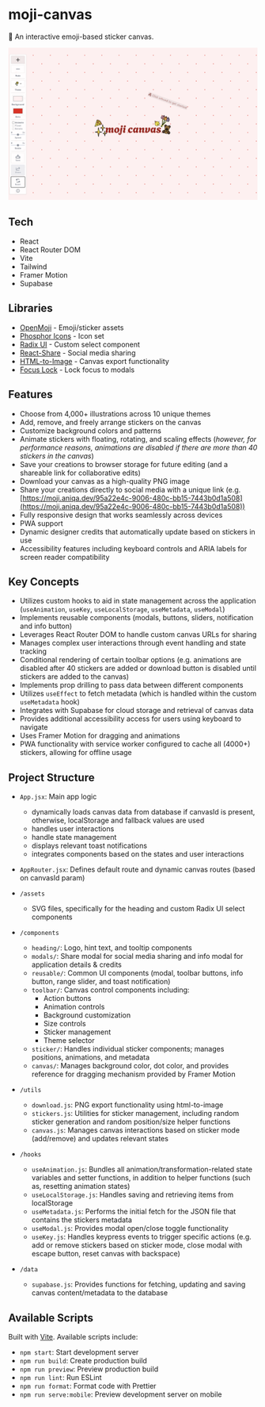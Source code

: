 # moji-canvas

🎨 An interactive emoji-based sticker canvas.

<a href="https://moji.aniqa.dev"><img src="/public/og-img.png" alt="Moji Canvas Demo" /></a>

## Tech

- React
- React Router DOM
- Vite
- Tailwind
- Framer Motion
- Supabase

## Libraries

- [OpenMoji](https://openmoji.org/) - Emoji/sticker assets
- [Phosphor Icons](https://phosphoricons.com/) - Icon set
- [Radix UI](https://www.radix-ui.com/) - Custom select component
- [React-Share](https://github.com/nygardk/react-share) - Social media sharing
- [HTML-to-Image](https://github.com/bubkoo/html-to-image) - Canvas export functionality
- [Focus Lock](https://www.npmjs.com/package/react-focus-lock) - Lock focus to modals

## Features

- Choose from 4,000+ illustrations across 10 unique themes
- Add, remove, and freely arrange stickers on the canvas
- Customize background colors and patterns
- Animate stickers with floating, rotating, and scaling effects (_however, for performance reasons, animations are disabled if there are more than 40 stickers in the canvas_)
- Save your creations to browser storage for future editing (and a shareable link for collaborative edits)
- Download your canvas as a high-quality PNG image
- Share your creations directly to social media with a unique link (e.g. [https://moji.aniqa.dev/95a22e4c-9006-480c-bb15-7443b0d1a508](https://moji.aniqa.dev/95a22e4c-9006-480c-bb15-7443b0d1a508))
- Fully responsive design that works seamlessly across devices
- PWA support
- Dynamic designer credits that automatically update based on stickers in use
- Accessibility features including keyboard controls and ARIA labels for screen reader compatibility

## Key Concepts

- Utilizes custom hooks to aid in state management across the application (`useAnimation`, `useKey`, `useLocalStorage`, `useMetadata`, `useModal`)
- Implements reusable components (modals, buttons, sliders, notification and info button)
- Leverages React Router DOM to handle custom canvas URLs for sharing
- Manages complex user interactions through event handling and state tracking
- Conditional rendering of certain toolbar options (e.g. animations are disabled after 40 stickers are added or download button is disabled until stickers are added to the canvas)
- Implements prop drilling to pass data between different components
- Utilizes `useEffect` to fetch metadata (which is handled within the custom `useMetadata` hook)
- Integrates with Supabase for cloud storage and retrieval of canvas data
- Provides additional accessibility access for users using keyboard to navigate
- Uses Framer Motion for dragging and animations
- PWA functionality with service worker configured to cache all (4000+) stickers, allowing for offline usage

## Project Structure

- `App.jsx`: Main app logic
  - dynamically loads canvas data from database if canvasId is present, otherwise, localStorage and fallback values are used
  - handles user interactions
  - handle state management
  - displays relevant toast notifications
  - integrates components based on the states and user interactions
- `AppRouter.jsx`: Defines default route and dynamic canvas routes (based on canvasId param)

- `/assets`

  - SVG files, specifically for the heading and custom Radix UI select components

- `/components`

  - `heading/`: Logo, hint text, and tooltip components
  - `modals/`: Share modal for social media sharing and info modal for application details & credits
  - `reusable/`: Common UI components (modal, toolbar buttons, info button, range slider, and toast notification)
  - `toolbar/`: Canvas control components including:
    - Action buttons
    - Animation controls
    - Background customization
    - Size controls
    - Sticker management
    - Theme selector
  - `sticker/`: Handles individual sticker components; manages positions, animations, and metadata
  - `canvas/`: Manages background color, dot color, and provides reference for dragging mechanism provided by Framer Motion

- `/utils`

  - `download.js`: PNG export functionality using html-to-image
  - `stickers.js`: Utilities for sticker management, including random sticker generation and random position/size helper functions
  - `canvas.js`: Manages canvas interactions based on sticker mode (add/remove) and updates relevant states

- `/hooks`

  - `useAnimation.js`: Bundles all animation/transformation-related state variables and setter functions, in addition to helper functions (such as, resetting animation states)
  - `useLocalStorage.js`: Handles saving and retrieving items from localStorage
  - `useMetadata.js`: Performs the initial fetch for the JSON file that contains the stickers metadata
  - `useModal.js`: Provides modal open/close toggle functionality
  - `useKey.js`: Handles keypress events to trigger specific actions (e.g. add or remove stickers based on sticker mode, close modal with escape button, reset canvas with backspace)

- `/data`
  - `supabase.js`: Provides functions for fetching, updating and saving canvas content/metadata to the database

## Available Scripts

Built with [Vite](https://vite.dev/). Available scripts include:

- `npm start`: Start development server
- `npm run build`: Create production build
- `npm run preview`: Preview production build
- `npm run lint`: Run ESLint
- `npm run format`: Format code with Prettier
- `npm run serve:mobile`: Preview development server on mobile
